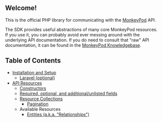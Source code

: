 ## Welcome!
This is the official PHP library for communicating with the [MonkeyPod](https://monkeypod.io) API. 

The SDK provides useful abstractions of many core MonkeyPod resources. If you use it, you can probably avoid ever messing around with the underlying API documentation. If you do need to consult that "raw" API documentation, it can be found in the 
[MonkeyPod Knowledgebase](https://monkeypod.helpscoutdocs.com/category/134-api?sort=).

## Table of Contents
* [Installation and Setup](installation_and_setup)
  - [Laravel (optional)](laravel)
* [API Resources](resources)
  - [Constructors](resources#Constructors)
  - [Required, optional, and additional/unlisted fields](resources#required,+optional,+and+additional/unlisted+fields)
  - [Resource Collections](resources#resource+collections)
    - [Pagination](resources#pagination)
  - Available Resources
    - [Entities (a.k.a. "Relationships")](resources/entities)
